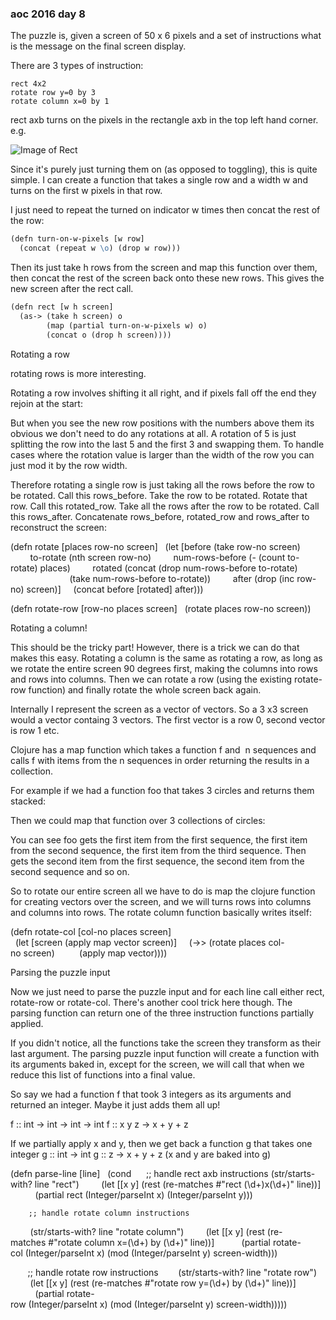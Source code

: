 ### aoc 2016 day 8

The puzzle is, given a screen of 50 x 6 pixels and a set of instructions what is the message on the final screen display.

There are 3 types of instruction:

```
rect 4x2
rotate row y=0 by 3
rotate column x=0 by 1
```

rect axb turns on the pixels in the rectangle axb in the top left hand corner. e.g.

![Image of Rect](https://github.com/stuartstein777/solution-notes/edit/main//fig1.png)

Since it's purely just turning them on (as opposed to toggling), this is quite simple. I can create a function that takes a single row and a width w and turns on the first w pixels in that row.

I just need to repeat the turned on indicator w times then concat the rest of the row:



```clojure
(defn turn-on-w-pixels [w row]
  (concat (repeat w \o) (drop w row)))
```
Then its just take h rows from the screen and map this function over them, then concat the rest of the screen back onto these new rows. This gives the new screen after the rect call.

```clojure
(defn rect [w h screen]
  (as-> (take h screen) o
        (map (partial turn-on-w-pixels w) o)
        (concat o (drop h screen))))
```

Rotating a row

rotating rows is more interesting.

Rotating a row involves shifting it all right, and if pixels fall off the end they rejoin at the start:




But when you see the new row positions with the numbers above them its obvious we don't need to do any rotations at all. A rotation of 5 is just splitting the row into the last 5 and the first 3 and swapping them. To handle cases where the rotation value is larger than the width of the row you can just mod it by the row width.

Therefore rotating a single row is just taking all the rows before the row to be rotated. Call this rows_before.
Take the row to be rotated.
Rotate that row. Call this rotated_row.
Take all the rows after the row to be rotated. Call this rows_after.
Concatenate rows_before, rotated_row and rows_after to reconstruct the screen:

(defn rotate [places row-no screen]
  (let [before (take row-no screen)
        to-rotate (nth screen row-no)
        num-rows-before (- (count to-rotate) places)
        rotated (concat (drop num-rows-before to-rotate)
                        (take num-rows-before to-rotate))
        after (drop (inc row-no) screen)]
    (concat before [rotated] after)))




(defn rotate-row [row-no places screen]
  (rotate places row-no screen))

Rotating a column!

This should be the tricky part! However, there is a trick we can do that makes this easy.
Rotating a column is the same as rotating a row, as long as we rotate the entire screen 90 degrees first, making the columns into rows and rows into columns. Then we can rotate a row (using the existing rotate-row function) and finally rotate the whole screen back again.

Internally I represent the screen as a vector of vectors. So a 3 x3 screen would a vector containg 3 vectors.
The first vector is a row 0, second vector is row 1 etc.




Clojure has a map function which takes a function f and  n sequences and calls f with items from the n sequences in order returning the results in a collection.

For example if we had a function foo that takes 3 circles and returns them stacked:



Then we could map that function over 3 collections of circles:




You can see foo gets the first item from the first sequence, the first item from the second sequence, the first item from the third sequence. Then gets the second item from the first sequence, the second item from the second sequence and so on.

So to rotate our entire screen all we have to do is map the clojure function for creating vectors over the screen, and we will turns rows into columns and columns into rows. The rotate column function basically writes itself:

(defn rotate-col [col-no places screen]
  (let [screen (apply map vector screen)]
    (->> (rotate places col-no screen)
         (apply map vector))))



Parsing the puzzle input

Now we just need to parse the puzzle input and for each line call either rect, rotate-row or rotate-col. There's another cool trick here though. The parsing function can return one of the three instruction functions partially applied.

If you didn't notice, all the functions take the screen they transform as their last argument. The parsing puzzle input function will create a function with its arguments baked in, except for the screen, we will call that when we reduce this list of functions into a final value.

So say we had a function f that took 3 integers as its arguments and returned an integer. Maybe it just adds them all up!


f :: int -> int -> int -> int
f :: x y z -> x + y + z

If we partially apply x and y, then we get back a function g that takes one integer
g :: int -> int
g :: z -> x + y + z (x and y are baked into g)

(defn parse-line [line]
  (cond 
        ;; handle rect axb instructions
        (str/starts-with? line "rect")
        (let [[x y] (rest (re-matches #"rect (\d+)x(\d+)" line))]
          (partial rect (Integer/parseInt x) (Integer/parseInt y)))

        ;; handle rotate column instructions
        (str/starts-with? line "rotate column")
        (let [[x y] (rest (re-matches #"rotate column x=(\d+) by (\d+)" line))]
          (partial rotate-col (Integer/parseInt x) (mod (Integer/parseInt y) screen-width)))

        ;; handle rotate row instructions
        (str/starts-with? line "rotate row")
        (let [[x y] (rest (re-matches #"rotate row y=(\d+) by (\d+)" line))]
          (partial rotate-row (Integer/parseInt x) (mod (Integer/parseInt y) screen-width)))))

